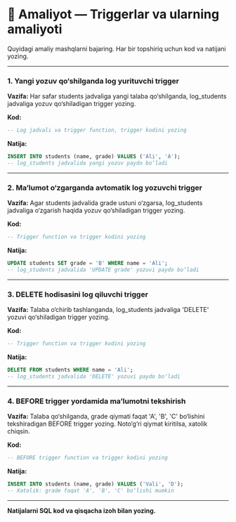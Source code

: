 # 📝 Amaliyot — Triggerlar va ularning amaliyoti

Quyidagi amaliy mashqlarni bajaring. Har bir topshiriq uchun kod va natijani yozing.

---

### 1. Yangi yozuv qo‘shilganda log yurituvchi trigger

**Vazifa:**
Har safar students jadvaliga yangi talaba qo‘shilganda, log_students jadvaliga yozuv qo‘shiladigan trigger yozing.

**Kod:**
```sql
-- Log jadvali va trigger function, trigger kodini yozing
```

**Natija:**
```sql
INSERT INTO students (name, grade) VALUES ('Ali', 'A');
-- log_students jadvalida yangi yozuv paydo bo‘ladi
```

---

### 2. Ma’lumot o‘zgarganda avtomatik log yozuvchi trigger

**Vazifa:**
Agar students jadvalida grade ustuni o‘zgarsa, log_students jadvaliga o‘zgarish haqida yozuv qo‘shiladigan trigger yozing.

**Kod:**
```sql
-- Trigger function va trigger kodini yozing
```

**Natija:**
```sql
UPDATE students SET grade = 'B' WHERE name = 'Ali';
-- log_students jadvalida 'UPDATE grade' yozuvi paydo bo‘ladi
```

---

### 3. DELETE hodisasini log qiluvchi trigger

**Vazifa:**
Talaba o‘chirib tashlanganda, log_students jadvaliga 'DELETE' yozuvi qo‘shiladigan trigger yozing.

**Kod:**
```sql
-- Trigger function va trigger kodini yozing
```

**Natija:**
```sql
DELETE FROM students WHERE name = 'Ali';
-- log_students jadvalida 'DELETE' yozuvi paydo bo‘ladi
```

---

### 4. BEFORE trigger yordamida ma’lumotni tekshirish

**Vazifa:**
Talaba qo‘shilganda, grade qiymati faqat 'A', 'B', 'C' bo‘lishini tekshiradigan BEFORE trigger yozing. Noto‘g‘ri qiymat kiritilsa, xatolik chiqsin.

**Kod:**
```sql
-- BEFORE trigger function va trigger kodini yozing
```

**Natija:**
```sql
INSERT INTO students (name, grade) VALUES ('Vali', 'D');
-- Xatolik: grade faqat 'A', 'B', 'C' bo‘lishi mumkin
```

---

**Natijalarni SQL kod va qisqacha izoh bilan yozing.** 